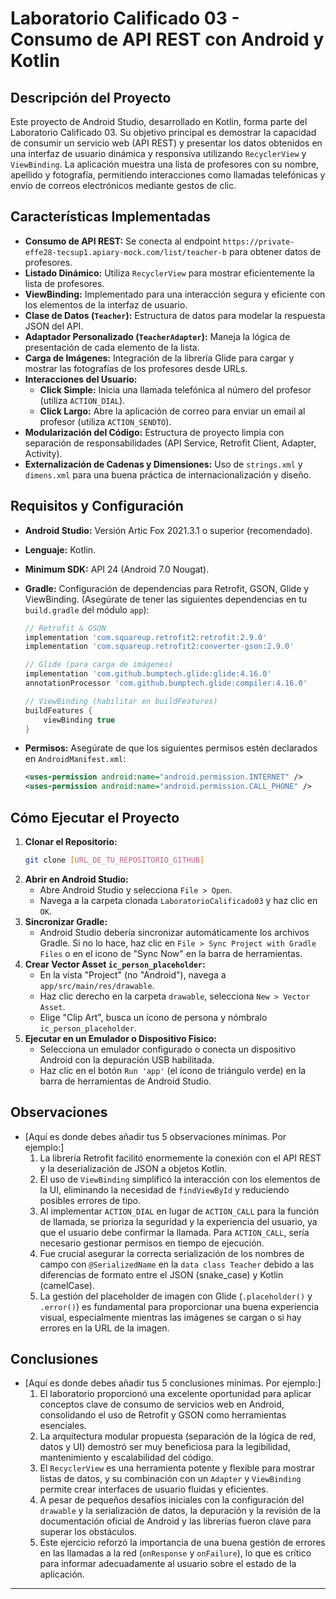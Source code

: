 # Laboratorio Calificado 03 - Consumo de API REST con Android y Kotlin

## Descripción del Proyecto

Este proyecto de Android Studio, desarrollado en Kotlin, forma parte del Laboratorio Calificado 03. Su objetivo principal es demostrar la capacidad de consumir un servicio web (API REST) y presentar los datos obtenidos en una interfaz de usuario dinámica y responsiva utilizando `RecyclerView` y `ViewBinding`. La aplicación muestra una lista de profesores con su nombre, apellido y fotografía, permitiendo interacciones como llamadas telefónicas y envío de correos electrónicos mediante gestos de clic.

## Características Implementadas

* **Consumo de API REST:** Se conecta al endpoint `https://private-effe28-tecsup1.apiary-mock.com/list/teacher-b` para obtener datos de profesores.
* **Listado Dinámico:** Utiliza `RecyclerView` para mostrar eficientemente la lista de profesores.
* **ViewBinding:** Implementado para una interacción segura y eficiente con los elementos de la interfaz de usuario.
* **Clase de Datos (`Teacher`):** Estructura de datos para modelar la respuesta JSON del API.
* **Adaptador Personalizado (`TeacherAdapter`):** Maneja la lógica de presentación de cada elemento de la lista.
* **Carga de Imágenes:** Integración de la librería Glide para cargar y mostrar las fotografías de los profesores desde URLs.
* **Interacciones del Usuario:**
    * **Click Simple:** Inicia una llamada telefónica al número del profesor (utiliza `ACTION_DIAL`).
    * **Click Largo:** Abre la aplicación de correo para enviar un email al profesor (utiliza `ACTION_SENDTO`).
* **Modularización del Código:** Estructura de proyecto limpia con separación de responsabilidades (API Service, Retrofit Client, Adapter, Activity).
* **Externalización de Cadenas y Dimensiones:** Uso de `strings.xml` y `dimens.xml` para una buena práctica de internacionalización y diseño.

## Requisitos y Configuración

* **Android Studio:** Versión Artic Fox 2021.3.1 o superior (recomendado).
* **Lenguaje:** Kotlin.
* **Minimum SDK:** API 24 (Android 7.0 Nougat).
* **Gradle:** Configuración de dependencias para Retrofit, GSON, Glide y ViewBinding.
    (Asegúrate de tener las siguientes dependencias en tu `build.gradle` del módulo `app`):

    ```gradle
    // Retrofit & GSON
    implementation 'com.squareup.retrofit2:retrofit:2.9.0'
    implementation 'com.squareup.retrofit2:converter-gson:2.9.0'

    // Glide (para carga de imágenes)
    implementation 'com.github.bumptech.glide:glide:4.16.0'
    annotationProcessor 'com.github.bumptech.glide:compiler:4.16.0'

    // ViewBinding (habilitar en buildFeatures)
    buildFeatures {
        viewBinding true
    }
    ```

* **Permisos:** Asegúrate de que los siguientes permisos estén declarados en `AndroidManifest.xml`:

    ```xml
    <uses-permission android:name="android.permission.INTERNET" />
    <uses-permission android:name="android.permission.CALL_PHONE" />
    ```

## Cómo Ejecutar el Proyecto

1.  **Clonar el Repositorio:**
    ```bash
    git clone [URL_DE_TU_REPOSITORIO_GITHUB]
    ```
2.  **Abrir en Android Studio:**
    * Abre Android Studio y selecciona `File > Open`.
    * Navega a la carpeta clonada `LaboratorioCalificado03` y haz clic en `OK`.
3.  **Sincronizar Gradle:**
    * Android Studio debería sincronizar automáticamente los archivos Gradle. Si no lo hace, haz clic en `File > Sync Project with Gradle Files` o en el icono de "Sync Now" en la barra de herramientas.
4.  **Crear Vector Asset `ic_person_placeholder`:**
    * En la vista "Project" (no "Android"), navega a `app/src/main/res/drawable`.
    * Haz clic derecho en la carpeta `drawable`, selecciona `New > Vector Asset`.
    * Elige "Clip Art", busca un ícono de persona y nómbralo `ic_person_placeholder`.
5.  **Ejecutar en un Emulador o Dispositivo Físico:**
    * Selecciona un emulador configurado o conecta un dispositivo Android con la depuración USB habilitada.
    * Haz clic en el botón `Run 'app'` (el icono de triángulo verde) en la barra de herramientas de Android Studio.

## Observaciones

* [Aquí es donde debes añadir tus 5 observaciones mínimas. Por ejemplo:]
    1.  La librería Retrofit facilitó enormemente la conexión con el API REST y la deserialización de JSON a objetos Kotlin.
    2.  El uso de `ViewBinding` simplificó la interacción con los elementos de la UI, eliminando la necesidad de `findViewById` y reduciendo posibles errores de tipo.
    3.  Al implementar `ACTION_DIAL` en lugar de `ACTION_CALL` para la función de llamada, se prioriza la seguridad y la experiencia del usuario, ya que el usuario debe confirmar la llamada. Para `ACTION_CALL`, sería necesario gestionar permisos en tiempo de ejecución.
    4.  Fue crucial asegurar la correcta serialización de los nombres de campo con `@SerializedName` en la `data class Teacher` debido a las diferencias de formato entre el JSON (snake_case) y Kotlin (camelCase).
    5.  La gestión del placeholder de imagen con Glide (`.placeholder()` y `.error()`) es fundamental para proporcionar una buena experiencia visual, especialmente mientras las imágenes se cargan o si hay errores en la URL de la imagen.

## Conclusiones

* [Aquí es donde debes añadir tus 5 conclusiones mínimas. Por ejemplo:]
    1.  El laboratorio proporcionó una excelente oportunidad para aplicar conceptos clave de consumo de servicios web en Android, consolidando el uso de Retrofit y GSON como herramientas esenciales.
    2.  La arquitectura modular propuesta (separación de la lógica de red, datos y UI) demostró ser muy beneficiosa para la legibilidad, mantenimiento y escalabilidad del código.
    3.  El `RecyclerView` es una herramienta potente y flexible para mostrar listas de datos, y su combinación con un `Adapter` y `ViewBinding` permite crear interfaces de usuario fluidas y eficientes.
    4.  A pesar de pequeños desafíos iniciales con la configuración del `drawable` y la serialización de datos, la depuración y la revisión de la documentación oficial de Android y las librerías fueron clave para superar los obstáculos.
    5.  Este ejercicio reforzó la importancia de una buena gestión de errores en las llamadas a la red (`onResponse` y `onFailure`), lo que es crítico para informar adecuadamente al usuario sobre el estado de la aplicación.

---